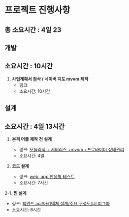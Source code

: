 # 프로젝트 진행사항

## 총 소요시간 : 4일 23

## 개발 
## 소요시간 : 10시간
1. **사업계획서 첨삭 / 네이버 지도 mvvm 제작**
   - 링크: []()
   - 소요시간: 10시간

## 설계 
## 소요시간 : 4일 13시간
1. **본격 어플 제작 전 설계**
   - 링크: [모놀리식 + 서버리스 +mvvm +프로바이더 상태관리](https://game-chanda.tistory.com/195)
   - 소요시간: 4일

2. **코드 설계**
   - 링크: [web, app 반응형 테스트](https://game-chanda.tistory.com/196)
   - 소요시간: 7시간

2-1. **찐 설계**
   - 링크: [백엔드 api/아키텍처 설계/주요 구성도/UI 피그마](https://game-chanda.tistory.com/197)
   - 소요시간: 6시간